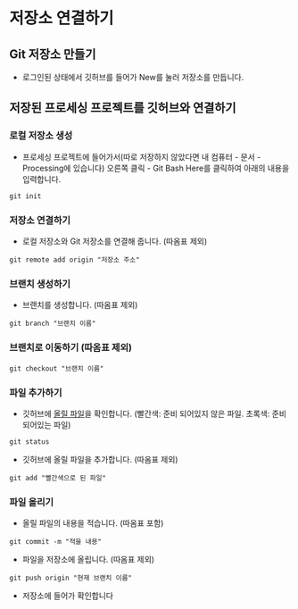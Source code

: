 # 저장소 연결하기
## Git 저장소 만들기
- 로그인된 상태에서 깃허브를 들어가 New를 눌러 저장소를 만듭니다.

## 저장된 프로세싱 프로젝트를 깃허브와 연결하기
### 로컬 저장소 생성
- 프로세싱 프로젝트에 들어가서(따로 저장하지 않았다면 내 컴퓨터 - 문서 - Processing에 있습니다) 오른쪽 클릭 - Git Bash Here를 클릭하여 아래의 내용을 입력합니다.
```
git init
```
### 저장소 연결하기
- 로컬 저장소와 Git 저장소를 연결해 줍니다. (따옴표 제외)
```
git remote add origin "저장소 주소" 
```
### 브랜치 생성하기
- 브랜치를 생성합니다. (따옴표 제외)
```
git branch "브랜치 이름" 
```
### 브랜치로 이동하기 (따옴표 제외)
```
git checkout "브랜치 이름" 
```
### 파일 추가하기
- 깃허브에 [올릴 파일](draw_Shape.js)을 확인합니다. (빨간색: 준비 되어있지 않은 파일. 초록색: 준비 되어있는 파일)
```
git status
```
- 깃허브에 올릴 파일을 추가합니다. (따옴표 제외)
```
git add "빨간색으로 된 파일" 
```
### 파일 올리기
- 올릴 파일의 내용을 적습니다. (따옴표 포함)
```
git commit -m "적을 내용" 
```
- 파일을 저장소에 올립니다. (따옴표 제외)
```
git push origin "현재 브랜치 이름" 
```
- 저장소에 들어가 확인합니다
